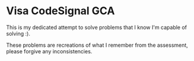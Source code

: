 # Visa CodeSignal GCA

This is my dedicated attempt to solve problems that I know I'm capable of solving :).

These problems are recreations of what I remember from the assessment, please forgive any inconsistencies. 